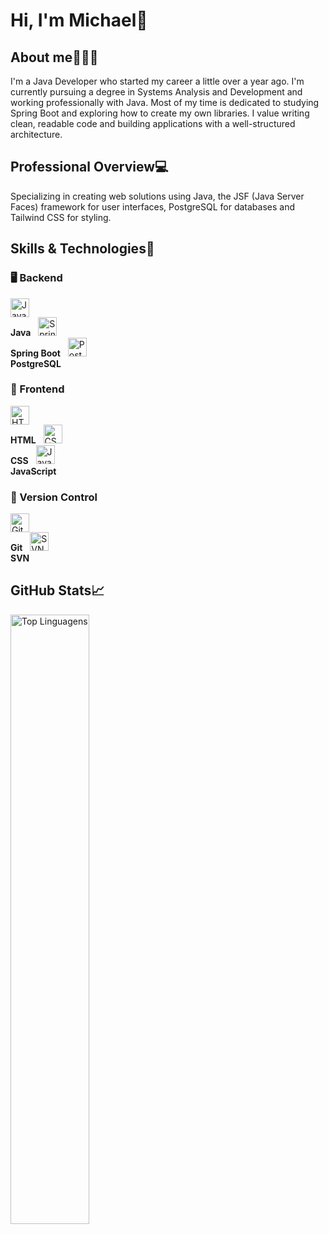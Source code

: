 # Hi, I'm Michael👋

## About me🧑🏽‍💼
<p>I'm a Java Developer who started my career a little over a year ago. I'm currently pursuing a degree in Systems Analysis and Development and working professionally with Java. Most of my time is dedicated to studying Spring Boot and exploring how to create my own libraries. I value writing clean, readable code and building applications with a well-structured architecture.</p>

## Professional Overview💻
<p>Specializing in creating web solutions using Java, the JSF (Java Server Faces) framework for user interfaces, PostgreSQL for databases and Tailwind CSS for styling.</p>

## Skills & Technologies🎯
### 🖥️ Backend
<p align="left">
  <img src="https://cdn.jsdelivr.net/gh/devicons/devicon/icons/java/java-original.svg" height="30" alt="Java" /><br /><b>Java</b>&nbsp;&nbsp;
  <img src="https://cdn.jsdelivr.net/gh/devicons/devicon/icons/spring/spring-original.svg" height="30" alt="Spring Boot" /><br /><b>Spring Boot</b>&nbsp;&nbsp;
  <img src="https://www.postgresql.org/media/img/about/press/elephant.png" height="30" alt="PostgreSQL" /><br /><b>PostgreSQL</b>
</p>

### 🎨 Frontend
<p align="left">
  <img src="https://cdn.jsdelivr.net/gh/devicons/devicon/icons/html5/html5-original.svg" height="30" alt="HTML" /><br /><b>HTML</b>&nbsp;&nbsp;
  <img src="https://cdn.jsdelivr.net/gh/devicons/devicon/icons/css3/css3-original.svg" height="30" alt="CSS" /><br /><b>CSS</b>&nbsp;&nbsp;
  <img src="https://cdn.jsdelivr.net/gh/devicons/devicon/icons/javascript/javascript-original.svg" height="30" alt="JavaScript" /><br /><b>JavaScript</b>
</p>

### 🔧 Version Control
<p align="left">
  <img src="https://cdn.jsdelivr.net/gh/devicons/devicon/icons/git/git-original.svg" height="30" alt="Git" /><br /><b>Git</b>&nbsp;&nbsp;
  <img src="https://svn.apache.org/repos/asf/subversion/svn-logos/images/tyrus-svn2.png" height="30" alt="SVN" /><br /><b>SVN</b>
</p>

## GitHub Stats📈
<p>
<img alt="Top Linguagens" align="left" width="50%" src="https://github-readme-stats.vercel.app/api/top-langs/?username=devMRibeiro&size_weight=0&count_weight=1&theme=highcontrast&show_owner=true&hide=css,html&layout=donut" />
</p>
